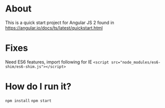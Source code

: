 # About
This is a quick start project for Angular JS 2 found in https://angular.io/docs/ts/latest/quickstart.html

# Fixes
Need ES6 features, import following for IE
`<script src="node_modules/es6-shim/es6-shim.js"></script>`

# How do I run it?

`npm install`
`npm start`
